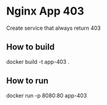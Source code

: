 Nginx App 403
=============

Create service that always return 403

## How to build

docker build -t app-403 .

## How to run

docker run -p 8080:80 app-403